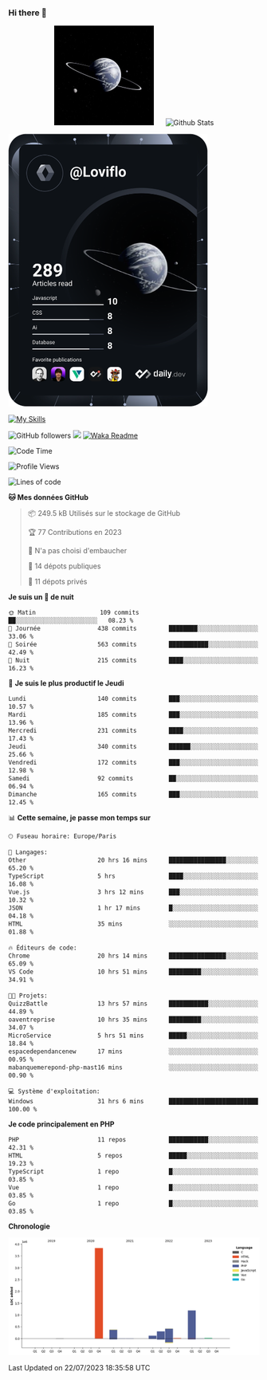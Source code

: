 ### Hi there 👋

<p align="center">
  <img src="https://github.com/Loviflo/Loviflo/blob/main/img/portrait.jpg" alt="Loviflo" height="200" style="margin-right: 20px"/>
  <img src="https://github-readme-stats.vercel.app/api?username=Loviflo&show_icons=true&theme=graywhite" alt="Github Stats" />
</p>

<a href="https://app.daily.dev/loviflo"><img src="https://github.com/loviflo/loviflo/blob/main/devcard.svg" width="400" alt="Loviflo's Dev Card"/></a>


[![My Skills](https://skillicons.dev/icons?i=php,laravel,symfony,mysql,js,ts,html,css,sass,angular,docker,webpack,vscode,figma,git,github,gitlab)](https://skillicons.dev)


![GitHub followers](https://img.shields.io/github/followers/Loviflo?label=Follow&style=social)
![](https://visitor-badge.glitch.me/badge?page_id=Loviflo.Loviflo)
[![Waka Readme](https://github.com/Loviflo/Loviflo/actions/workflows/update-stats.yml/badge.svg)](https://github.com/Loviflo/Loviflo/actions/workflows/update-stats.yml)

<!--START_SECTION:waka-->
![Code Time](http://img.shields.io/badge/Code%20Time-1%2C356%20hrs%2032%20mins-blue)

![Profile Views](http://img.shields.io/badge/Vues%20du%20profil-0-blue)

![Lines of code](https://img.shields.io/badge/Depuis%20Hello%20World%2C%20j%27ai%20%C3%A9crit-6.3%20million%20Lignes%20de%20code-blue)

**🐱 Mes données GitHub** 

> 📦 249.5 kB Utilisés sur le stockage de GitHub 
 > 
> 🏆 77 Contributions en 2023
 > 
> 🚫 N'a pas choisi d'embaucher
 > 
> 📜 14 dépots publiques 
 > 
> 🔑 11 dépots privés 
 > 
**Je suis un 🦉 de nuit** 

```text
🌞 Matin                  109 commits         ██░░░░░░░░░░░░░░░░░░░░░░░   08.23 % 
🌆 Journée                438 commits         ████████░░░░░░░░░░░░░░░░░   33.06 % 
🌃 Soirée                 563 commits         ███████████░░░░░░░░░░░░░░   42.49 % 
🌙 Nuit                   215 commits         ████░░░░░░░░░░░░░░░░░░░░░   16.23 % 
```
📅 **Je suis le plus productif le Jeudi** 

```text
Lundi                    140 commits         ███░░░░░░░░░░░░░░░░░░░░░░   10.57 % 
Mardi                    185 commits         ███░░░░░░░░░░░░░░░░░░░░░░   13.96 % 
Mercredi                 231 commits         ████░░░░░░░░░░░░░░░░░░░░░   17.43 % 
Jeudi                    340 commits         ██████░░░░░░░░░░░░░░░░░░░   25.66 % 
Vendredi                 172 commits         ███░░░░░░░░░░░░░░░░░░░░░░   12.98 % 
Samedi                   92 commits          ██░░░░░░░░░░░░░░░░░░░░░░░   06.94 % 
Dimanche                 165 commits         ███░░░░░░░░░░░░░░░░░░░░░░   12.45 % 
```


📊 **Cette semaine, je passe mon temps sur** 

```text
🕑︎ Fuseau horaire: Europe/Paris

💬 Langages: 
Other                    20 hrs 16 mins      ████████████████░░░░░░░░░   65.20 % 
TypeScript               5 hrs               ████░░░░░░░░░░░░░░░░░░░░░   16.08 % 
Vue.js                   3 hrs 12 mins       ███░░░░░░░░░░░░░░░░░░░░░░   10.32 % 
JSON                     1 hr 17 mins        █░░░░░░░░░░░░░░░░░░░░░░░░   04.18 % 
HTML                     35 mins             ░░░░░░░░░░░░░░░░░░░░░░░░░   01.88 % 

🔥 Éditeurs de code: 
Chrome                   20 hrs 14 mins      ████████████████░░░░░░░░░   65.09 % 
VS Code                  10 hrs 51 mins      █████████░░░░░░░░░░░░░░░░   34.91 % 

🐱‍💻 Projets: 
QuizzBattle              13 hrs 57 mins      ███████████░░░░░░░░░░░░░░   44.89 % 
oaventreprise            10 hrs 35 mins      █████████░░░░░░░░░░░░░░░░   34.07 % 
MicroService             5 hrs 51 mins       █████░░░░░░░░░░░░░░░░░░░░   18.84 % 
espacedependancenew      17 mins             ░░░░░░░░░░░░░░░░░░░░░░░░░   00.95 % 
mabanquemerepond-php-mast16 mins             ░░░░░░░░░░░░░░░░░░░░░░░░░   00.90 % 

💻 Système d'exploitation: 
Windows                  31 hrs 6 mins       █████████████████████████   100.00 % 
```

**Je code principalement en PHP** 

```text
PHP                      11 repos            ███████████░░░░░░░░░░░░░░   42.31 % 
HTML                     5 repos             █████░░░░░░░░░░░░░░░░░░░░   19.23 % 
TypeScript               1 repo              █░░░░░░░░░░░░░░░░░░░░░░░░   03.85 % 
Vue                      1 repo              █░░░░░░░░░░░░░░░░░░░░░░░░   03.85 % 
Go                       1 repo              █░░░░░░░░░░░░░░░░░░░░░░░░   03.85 % 
```



**Chronologie**

![Lines of Code chart](https://raw.githubusercontent.com/Loviflo/Loviflo/main/assets/bar_graph.png)


 Last Updated on 22/07/2023 18:35:58 UTC
<!--END_SECTION:waka-->
